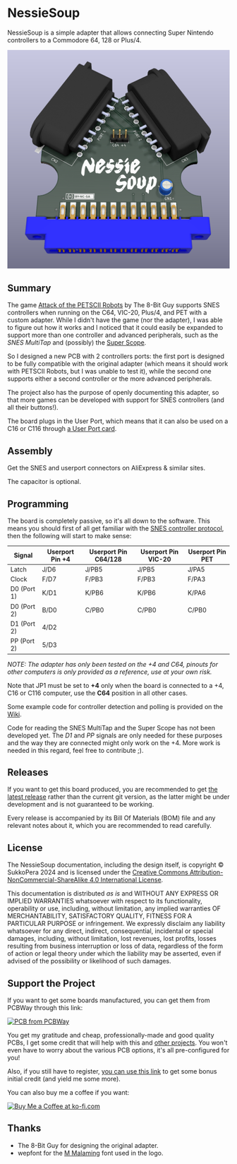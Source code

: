 # NessieSoup
NessieSoup is a simple adapter that allows connecting Super Nintendo controllers to a Commodore 64, 128 or Plus/4.

![Board](https://raw.githubusercontent.com/SukkoPera/NessieSoup/master/img/render-top.png)

## Summary
The game [Attack of the PETSCII Robots](https://www.the8bitguy.com/product/petscii-robots/) by The 8-Bit Guy supports SNES controllers when running on the C64, VIC-20, Plus/4, and PET with a custom adapter. While I didn't have the game (nor the adapter), I was able to figure out how it works and I noticed that it could easily be expanded to support more than one controller and advanced peripherals, such as the *SNES MultiTap* and (possibly) the [Super Scope](https://en.wikipedia.org/wiki/Super_Scope).

So I designed a new PCB with 2 controllers ports: the first port is designed to be fully compatible with the original adapter (which means it should work with PETSCII Robots, but I was unable to test it), while the second one supports either a second controller or the more advanced peripherals.

The project also has the purpose of openly documenting this adapter, so that more games can be developed with support for SNES controllers (and all their buttons!).

The board plugs in the User Port, which means that it can also be used on a C16 or C116 through [a User Port card](https://github.com/SukkoPera/16up).

## Assembly
Get the SNES and userport connectors on AliExpress & similar sites.

The capacitor is optional.

## Programming
The board is completely passive, so it's all down to the software. This means you should first of all get familiar with the [SNES controller protocol](https://github.com/SukkoPera/NessieSoup/wiki/Super-Nintendo-Entertainment-System:-Pinouts-&-Protocol), then the following will start to make sense:

|Signal     |Userport Pin +4|Userport Pin C64/128|Userport Pin VIC-20|Userport Pin PET|
|-----------|---------------|--------------------|-------------------|----------------|
|Latch      |J/D6           |J/PB5               |J/PB5              |J/PA5           |
|Clock      |F/D7           |F/PB3               |F/PB3              |F/PA3           |
|D0 (Port 1)|K/D1           |K/PB6               |K/PB6              |K/PA6           |
|D0 (Port 2)|B/D0           |C/PB0               |C/PB0              |C/PB0           |
|D1 (Port 2)|4/D2           |                    |                   |                |
|PP (Port 2)|5/D3           |                    |                   |                |

*NOTE: The adapter has only been tested on the +4 and C64, pinouts for other computers is only provided as a reference, use at your own risk.*

Note that JP1 must be set to **+4** only when the board is connected to a +4, C16 or C116 computer, use the **C64** position in all other cases.

Some example code for controller detection and polling is provided on the [Wiki](https://github.com/SukkoPera/NessieSoup/wiki).

Code for reading the SNES MultiTap and the Super Scope has not been developed yet. The *D1* and *PP* signals are only needed for these purposes and the way they are connected might only work on the +4. More work is needed in this regard, feel free to contribute ;).

## Releases
If you want to get this board produced, you are recommended to get [the latest release](https://github.com/SukkoPera/NessieSoup/releases) rather than the current git version, as the latter might be under development and is not guaranteed to be working.

Every release is accompanied by its Bill Of Materials (BOM) file and any relevant notes about it, which you are recommended to read carefully.

## License
The NessieSoup documentation, including the design itself, is copyright &copy; SukkoPera 2024 and is licensed under the [Creative Commons Attribution-NonCommercial-ShareAlike 4.0 International License](https://creativecommons.org/licenses/by-nc-sa/4.0/).

This documentation is distributed *as is* and WITHOUT ANY EXPRESS OR IMPLIED WARRANTIES whatsoever with respect to its functionality, operability or use, including, without limitation, any implied warranties OF MERCHANTABILITY, SATISFACTORY QUALITY, FITNESS FOR A PARTICULAR PURPOSE or infringement. We expressly disclaim any liability whatsoever for any direct, indirect, consequential, incidental or special damages, including, without limitation, lost revenues, lost profits, losses resulting from business interruption or loss of data, regardless of the form of action or legal theory under which the liability may be asserted, even if advised of the possibility or likelihood of such damages.

## Support the Project
If you want to get some boards manufactured, you can get them from PCBWay through this link:

[![PCB from PCBWay](https://www.pcbway.com/project/img/images/frompcbway.png)](https://www.pcbway.com/project/shareproject/NessieSoup_Super_Nintendo_Controller_Adapter_for_the_Commodore_64_VIC_20_and_8b1f1d4c.html)

You get my gratitude and cheap, professionally-made and good quality PCBs, I get some credit that will help with this and [other projects](https://www.pcbway.com/project/member/shareproject/?bmbid=41100). You won't even have to worry about the various PCB options, it's all pre-configured for you!

Also, if you still have to register, [you can use this link](https://www.pcbway.com/setinvite.aspx?inviteid=41100) to get some bonus initial credit (and yield me some more).

You can also buy me a coffee if you want:

<a href='https://ko-fi.com/L3L0U18L' target='_blank'><img height='36' style='border:0px;height:36px;' src='https://az743702.vo.msecnd.net/cdn/kofi2.png?v=2' border='0' alt='Buy Me a Coffee at ko-fi.com' /></a>

## Thanks
* The 8-Bit Guy for designing the original adapter.
* wepfont for the [M Malaming](https://www.fontspace.com/m-malaming-font-f118544) font used in the logo.
